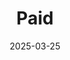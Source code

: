 ---  
layout: startup_page  
title: "Paid"  
id: "paid.ai"  
permalink: "/paidpaid.ai03252025/"  
website: "https://www.paid.ai/"  
funding_round: "Pre-Seed"  
funding_amount: "€10M"  
investors: "EQT Ventures, Sequoia, GTMFund"  
about: "Paid provides a platform that helps companies profitably manage the billing and payment processes for AI agents. It addresses the unique challenges of pricing and managing AI-driven services, offering solutions for startups building AI-powered products. The platform combines billing and HR management functionalities, ensuring profitable margins and tracking agent output."  
markets: "AI, Technology, Information and Internet"  
hq: "London, England, United Kingdom"  
founded_year: "2024"  
linkedin: "https://www.linkedin.com/company/paid-ai"  
twitter: ""  
instagram: ""  
facebook: ""  
crunchbase: "https://www.crunchbase.com/organization/paid-2499?utm_source=linkedin&utm_medium=referral&utm_campaign=linkedin_companies&utm_content=profile_cta_anon&trk=funding_crunchbase"  
pitchbook: ""  

date_display: "25-Mar-2025"  
date: "2025-03-25"

# SEO Optimization  
meta_title: "Paid - Pre-Seed Funding (€10M)"  
meta_description: "Paid, Paid provides a platform that helps companies profitably manage the billing and payment processes for AI agents. It addresses the unique challenges of..."  
meta_keywords: "Paid, AI, Technology, Information and Internet, Pre-Seed funding"  
canonical_url: "https://startup.projectstartups.com/paidpaid.ai03252025/"  
---